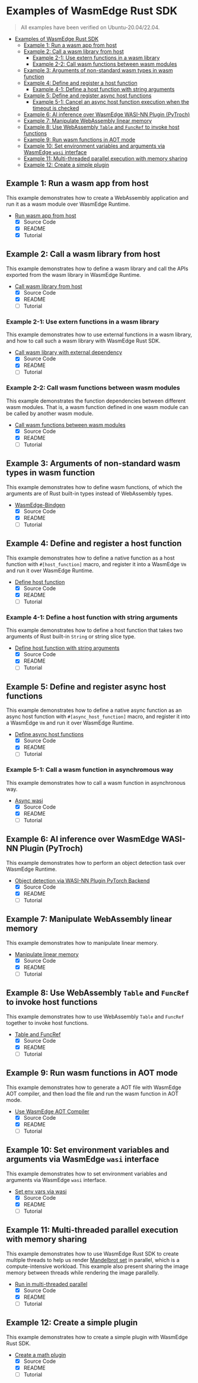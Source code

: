 # Examples of WasmEdge Rust SDK

> All examples have been verified on Ubuntu-20.04/22.04.

- [Examples of WasmEdge Rust SDK](#examples-of-wasmedge-rust-sdk)
  - [Example 1: Run a wasm app from host](#example-1-run-a-wasm-app-from-host)
  - [Example 2: Call a wasm library from host](#example-2-call-a-wasm-library-from-host)
    - [Example 2-1: Use extern functions in a wasm library](#example-2-1-use-extern-functions-in-a-wasm-library)
    - [Example 2-2: Call wasm functions between wasm modules](#example-2-2-call-wasm-functions-between-wasm-modules)
  - [Example 3: Arguments of non-standard wasm types in wasm function](#example-3-arguments-of-non-standard-wasm-types-in-wasm-function)
  - [Example 4: Define and register a host function](#example-4-define-and-register-a-host-function)
    - [Example 4-1: Define a host function with string arguments](#example-4-1-define-a-host-function-with-string-arguments)
  - [Example 5: Define and register async host functions](#example-5-define-and-register-async-host-functions)
    - [Example 5-1: Cancel an async host function execution when the timeout is checked](#example-5-1-cancel-an-async-host-function-execution-when-the-timeout-is-checked)
  - [Example 6: AI inference over WasmEdge WASI-NN Plugin (PyTroch)](#example-6-ai-inference-over-wasmedge-wasi-nn-plugin-pytroch)
  - [Example 7: Manipulate WebAssembly linear memory](#example-7-manipulate-webassembly-linear-memory)
  - [Example 8: Use WebAssembly `Table` and `FuncRef` to invoke host functions](#example-8-use-webassembly-table-and-funcref-to-invoke-host-functions)
  - [Example 9: Run wasm functions in AOT mode](#example-9-run-wasm-functions-in-aot-mode)
  - [Example 10: Set environment variables and arguments via WasmEdge `wasi` interface](#example-10-set-environment-variables-and-arguments-via-wasmedge-wasi-interface)
  - [Example 11: Multi-threaded parallel execution with memory sharing](#example-11-multi-threaded-parallel-execution-with-memory-sharing)
  - [Example 12: Create a simple plugin](#example-12-create-a-simple-plugin)

## Example 1: Run a wasm app from host

This example demonstrates how to create a WebAssembly application and run it as a wasm module over WasmEdge Runtime.

- [Run wasm app from host](run-wasm-app-from-host)
  - [x] Source Code
  - [x] README
  - [x] Tutorial

## Example 2: Call a wasm library from host

This example demonstrates how to define a wasm library and call the APIs exported from the wasm library in WasmEdge Runtime.

- [Call wasm library from host](call-wasm-lib-from-host)
  - [x] Source Code
  - [x] README
  - [ ] Tutorial

### Example 2-1: Use extern functions in a wasm library

This example demonstrates how to use external functions in a wasm library, and how to call such a wasm library with WasmEdge Rust SDK.

- [Call wasm library with external dependency](call-wasm-lib-with-external-deps)
  - [x] Source Code
  - [x] README
  - [ ] Tutorial

### Example 2-2: Call wasm functions between wasm modules

This example demonstrates the function dependencies between different wasm modules. That is, a wasm function defined in one wasm module can be called by another wasm module.

- [Call wasm functions between wasm modules](load-module-in-module)
  - [x] Source Code
  - [x] README
  - [ ] Tutorial

## Example 3: Arguments of non-standard wasm types in wasm function

This example demonstrates how to define wasm functions, of which the arguments are of Rust built-in types instead of WebAssembly types.

- [WasmEdge-Bindgen](wasmedge-bindgen)
  - [x] Source Code
  - [x] README
  - [ ] Tutorial

## Example 4: Define and register a host function

This example demonstrates how to define a native function as a host function with `#[host_function]` macro, and register it into a WasmEdge `Vm` and run it over WasmEdge Runtime.

- [Define host function](define-host-func)
  - [x] Source Code
  - [x] README
  - [ ] Tutorial

### Example 4-1: Define a host function with string arguments

This example demonstrates how to define a host function that takes two arguments of Rust built-in `String` or string slice type.

- [Define host function with string arguments](define-host-func-with-string-args)
  - [x] Source Code
  - [x] README
  - [ ] Tutorial

## Example 5: Define and register async host functions

This example demonstrates how to define a native async function as an async host function with `#[async_host_function]` macro, and register it into a WasmEdge `Vm` and run it over WasmEdge Runtime.

- [Define async host functions](define-async-host-func)
  - [x] Source Code
  - [x] README
  - [ ] Tutorial

### Example 5-1: Call a wasm function in asynchromous way

This example demonstrates how to call a wasm function in asynchronous way.

- [Async wasi](async-wasi)
  - [x] Source Code
  - [x] README
  - [ ] Tutorial

## Example 6: AI inference over WasmEdge WASI-NN Plugin (PyTroch)

This example demonstrates how to perform an object detection task over WasmEdge Runtime.

- [Object detection via WASI-NN Plugin PyTorch Backend](object-detection-via-wasinn)
  - [x] Source Code
  - [x] README
  - [ ] Tutorial

## Example 7: Manipulate WebAssembly linear memory

This example demonstrates how to manipulate linear memory.

- [Manipulate linear memory](manipulate-linear-memory)
  - [x] Source Code
  - [x] README
  - [ ] Tutorial

## Example 8: Use WebAssembly `Table` and `FuncRef` to invoke host functions

This example demonstrates how to use WebAssembly `Table` and `FuncRef` together to invoke host functions.

- [Table and FuncRef](table-and-funcref)
  - [x] Source Code
  - [x] README
  - [ ] Tutorial

## Example 9: Run wasm functions in AOT mode

This example demonstrates how to generate a AOT file with WasmEdge AOT compiler, and then load the file and run the wasm function in AOT mode.

- [Use WasmEdge AOT Compiler](run-wasm-func-in-aot-mode)
  - [x] Source Code
  - [x] README
  - [ ] Tutorial

## Example 10: Set environment variables and arguments via WasmEdge `wasi` interface

This example demonstrates how to set environment variables and arguments via WasmEdge `wasi` interface.

- [Set env vars via wasi](set-env-vars-via-wasi)
  - [x] Source Code
  - [x] README
  - [ ] Tutorial

## Example 11: Multi-threaded parallel execution with memory sharing

This example demonstrates how to use WasmEdge Rust SDK to create multiple threads to help us render [Mandelbrot set](https://en.wikipedia.org/wiki/Mandelbrot_set) in parallel, which is a compute-intensive workload. This example also present sharing the image memory between threads while rendering the image parallelly.

- [Run in multi-threaded parallel](multi-threaded-parallel)
  - [x] Source Code
  - [x] README
  - [ ] Tutorial

## Example 12: Create a simple plugin

This example demonstrates how to create a simple plugin with WasmEdge Rust SDK.

- [Create a math plugin](simple-plugin)
  - [x] Source Code
  - [x] README
  - [ ] Tutorial
